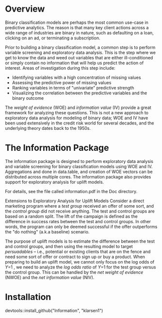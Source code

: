 # Overview 

Binary classification models are perhaps the most common use-case in predictive analytics. The reason is that many key client actions across a wide range of industries are binary in nature, such as defaulting on a loan, clicking on an ad, or terminating a subscription. 

Prior to building a binary classification model, a common step is to perform variable screening and exploratory data analysis. This is the step where we get to know the data and weed out variables that are either ill-conditioned or simply contain no information that will help us predict the action of interest. Areas of investigation during this step include:

* Identifying variables with a high concentration of missing values
* Assessing the predictive power of missing values
* Ranking variables in terms of "univariate" predictive strength
* Visualizing the correlation between the predictive variables and the binary outcome   

The *weight of evidence* (WOE) and *information value* (IV) provide a great framework for analyzing these questions. This is not a new approach to exploratory data analysis for modeling of binary data; WOE and IV have been used extensively in the credit risk world for several decades, and the underlying theory dates back to the 1950s.  

# The Information Package

The information package is designed to perform exploratory data analysis and variable screening for binary classification models using WOE and IV. Aggregations and done in data.table, and creation of WOE vectors can be distributed across multiple cores. The information package also provides support for exploratory analysis for uplift models.

For details, see the file called information.pdf in the Doc directory.

 Extensions to Exploratory Analysis for Uplift Models
Consider a direct marketing program where a *test group* received an offer of some sort, and the *control group* did not receive anything. The test and control groups are based on a random split. The lift of the campaign is defined as the difference in success rates between the test and control groups. In other words, the program can only be deemed successful if the offer outperforms the "do nothing" (a.k.a baseline) scenario.

The purpose of uplift models is to estimate the difference between the test and control groups, and then using the resulting model to target *persuadables* – i.e., potential or existing clients that are on the fence and need some sort of offer or contract to sign up or buy a product. When preparing to build an uplift model, we cannot only focus on the log odds of *Y*=1 , we need to analyze the *log odds ratio* of *Y*=1 for the test group versus the control group. This can be handled by the *net weight of evidence* (NWOE) and the *net information value* (NIV).
 
# Installation
devtools::install_github("Information", "klarsen1")

